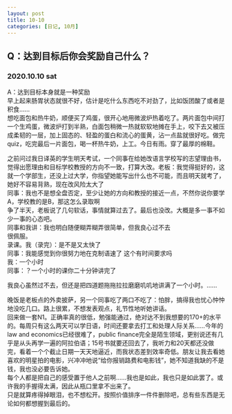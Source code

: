 ```yaml
---
layout: post
title: 10-10
categories: [日记, 10月]
---
```

## Q：达到目标后你会奖励自己什么？  

### 2020.10.10 sat   
A：达到目标本身就是一种奖励  
早上起来肠胃状态就很不好，估计是吃什么东西吃不对劲了，比如饭团酸了或者是积食……  
想吃面包和热牛奶，顺便买了鸡蛋，很开心地用微波炉热着吃了。两片面包中间打一个生鸡蛋，微波炉打到半熟，白面包稍微一热就软软地摊在手上，咬下去又被压成柔韧的一层，加上固态的、轻盈的蛋白和流心的蛋黄，沾一点盐就很好吃。做完quiz，吃完最后一片面包，喝一杯热牛奶，上工。今日有雨。穿了最厚的棉鞋。  
 
之前问过我日译英的学生明天考试，一个同事在给她改语言学校写的志望理由书，觉得出愿理由和目标学校教授的方向不一致，打算大改。老板：我觉得挺好的，这就一个学部生，还没上过大学，你指望她能写出什么也不可能，而且明天就考了，她好不容易背熟，现在改风险太大了  
同事：我也不是想全盘否定，至少让她的方向和教授的接近一点，不然你说你要学A，学校教的是B，那这怎么录取啊  
争了半天，老板说了几句软话，事情就算过去了。最后也没改。大概是多一事不如少一事的心态吧。  
同事和我讲：我也明白随便糊弄糊弄很简单，但我良心过不去  
很佩服。  
录课。我（录完）：是不是又太快了  
同事：我能感觉到你很努力地在克制语速了 这个有时间要求吗  
我：一个小时  
同事：？一个小时的课你二十分钟讲完了  
 
我良心虽然过不去，但还是把四道题拖拖拉拉磨磨叽叽地讲满了一个小时。……  
 
晚饭是老板点的外卖披萨，另一个同事吃了两口不吃了：怕胖，搞得我也忧心忡忡地没吃几口。路上很累，不想发表观点，礼节性地听她讲话。  
回来做一套N1。正确率真的很低，勉强能通过，绝对达不到我想要的170+的水平的。每周只有这么两天可以学日语，时间还要拿去打工和处理人际关系……今年的law and economics已经很难了，public finance完全是陌生领域，更别说还有几乎是从头再学一遍的阿拉伯语；15号书就要还回去了，我听力和20天都还没做完，看着一个个截止日期一天天地逼近，而我状态差到效率奇低。朋友让我去看她喜欢的明星拍的电影，兴冲冲地说“给你报销路费和电影钱”，她不知道我缺的不是钱，我也没必要告诉她。  
每个人都是把自己的感受置于他人之前啊……我也是如此，我也只是如此罢了。或许我的手握得太满，因此从瓶口里拿不出来了。  
只是就算疼得掉眼泪，也不想松开。按照价值排序一件件删除吧，总有些东西是无论如何都想握到最后的。  
